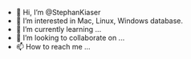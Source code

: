 - 👋 Hi, I’m @StephanKiaser
- 👀 I’m interested in Mac, Linux, Windows database.
- 🌱 I’m currently learning ...
- 💞️ I’m looking to collaborate on ...
- 📫 How to reach me ...

<!---
StephanKiaser/StephanKiaser is a ✨ special ✨ repository because its `README.md` (this file) appears on your GitHub profile.
You can click the Preview link to take a look at your changes.
--->
